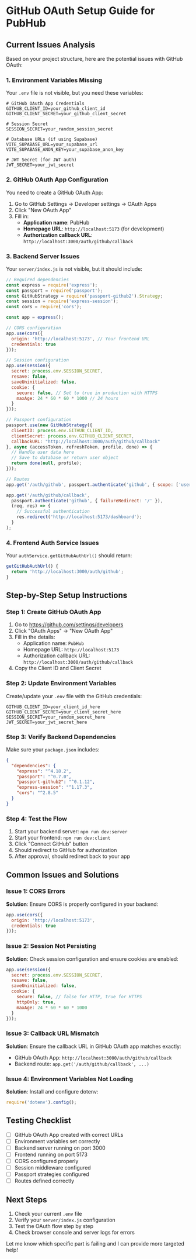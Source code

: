 # GitHub OAuth Setup Guide for PubHub

## Current Issues Analysis

Based on your project structure, here are the potential issues with GitHub OAuth:

### 1. **Environment Variables Missing**
Your `.env` file is not visible, but you need these variables:

```env
# GitHub OAuth App Credentials
GITHUB_CLIENT_ID=your_github_client_id
GITHUB_CLIENT_SECRET=your_github_client_secret

# Session Secret
SESSION_SECRET=your_random_session_secret

# Database URLs (if using Supabase)
VITE_SUPABASE_URL=your_supabase_url
VITE_SUPABASE_ANON_KEY=your_supabase_anon_key

# JWT Secret (for JWT auth)
JWT_SECRET=your_jwt_secret
```

### 2. **GitHub OAuth App Configuration**

You need to create a GitHub OAuth App:

1. Go to GitHub Settings → Developer settings → OAuth Apps
2. Click "New OAuth App"
3. Fill in:
   - **Application name**: PubHub
   - **Homepage URL**: `http://localhost:5173` (for development)
   - **Authorization callback URL**: `http://localhost:3000/auth/github/callback`

### 3. **Backend Server Issues**

Your `server/index.js` is not visible, but it should include:

```javascript
// Required dependencies
const express = require('express');
const passport = require('passport');
const GitHubStrategy = require('passport-github2').Strategy;
const session = require('express-session');
const cors = require('cors');

const app = express();

// CORS configuration
app.use(cors({
  origin: 'http://localhost:5173', // Your frontend URL
  credentials: true
}));

// Session configuration
app.use(session({
  secret: process.env.SESSION_SECRET,
  resave: false,
  saveUninitialized: false,
  cookie: {
    secure: false, // Set to true in production with HTTPS
    maxAge: 24 * 60 * 60 * 1000 // 24 hours
  }
}));

// Passport configuration
passport.use(new GitHubStrategy({
  clientID: process.env.GITHUB_CLIENT_ID,
  clientSecret: process.env.GITHUB_CLIENT_SECRET,
  callbackURL: "http://localhost:3000/auth/github/callback"
}, async (accessToken, refreshToken, profile, done) => {
  // Handle user data here
  // Save to database or return user object
  return done(null, profile);
}));

// Routes
app.get('/auth/github', passport.authenticate('github', { scope: ['user:email'] }));

app.get('/auth/github/callback', 
  passport.authenticate('github', { failureRedirect: '/' }),
  (req, res) => {
    // Successful authentication
    res.redirect('http://localhost:5173/dashboard');
  }
);
```

### 4. **Frontend Auth Service Issues**

Your `authService.getGitHubAuthUrl()` should return:
```javascript
getGitHubAuthUrl() {
  return 'http://localhost:3000/auth/github';
}
```

## Step-by-Step Setup Instructions

### Step 1: Create GitHub OAuth App
1. Go to https://github.com/settings/developers
2. Click "OAuth Apps" → "New OAuth App"
3. Fill in the details:
   - Application name: `PubHub`
   - Homepage URL: `http://localhost:5173`
   - Authorization callback URL: `http://localhost:3000/auth/github/callback`
4. Copy the Client ID and Client Secret

### Step 2: Update Environment Variables
Create/update your `.env` file with the GitHub credentials:

```env
GITHUB_CLIENT_ID=your_client_id_here
GITHUB_CLIENT_SECRET=your_client_secret_here
SESSION_SECRET=your_random_secret_here
JWT_SECRET=your_jwt_secret_here
```

### Step 3: Verify Backend Dependencies
Make sure your `package.json` includes:
```json
{
  "dependencies": {
    "express": "^4.18.2",
    "passport": "^0.7.0",
    "passport-github2": "^0.1.12",
    "express-session": "^1.17.3",
    "cors": "^2.8.5"
  }
}
```

### Step 4: Test the Flow
1. Start your backend server: `npm run dev:server`
2. Start your frontend: `npm run dev:client`
3. Click "Connect GitHub" button
4. Should redirect to GitHub for authorization
5. After approval, should redirect back to your app

## Common Issues and Solutions

### Issue 1: CORS Errors
**Solution**: Ensure CORS is properly configured in your backend:
```javascript
app.use(cors({
  origin: 'http://localhost:5173',
  credentials: true
}));
```

### Issue 2: Session Not Persisting
**Solution**: Check session configuration and ensure cookies are enabled:
```javascript
app.use(session({
  secret: process.env.SESSION_SECRET,
  resave: false,
  saveUninitialized: false,
  cookie: {
    secure: false, // false for HTTP, true for HTTPS
    httpOnly: true,
    maxAge: 24 * 60 * 60 * 1000
  }
}));
```

### Issue 3: Callback URL Mismatch
**Solution**: Ensure the callback URL in GitHub OAuth app matches exactly:
- GitHub OAuth App: `http://localhost:3000/auth/github/callback`
- Backend route: `app.get('/auth/github/callback', ...)`

### Issue 4: Environment Variables Not Loading
**Solution**: Install and configure dotenv:
```javascript
require('dotenv').config();
```

## Testing Checklist

- [ ] GitHub OAuth App created with correct URLs
- [ ] Environment variables set correctly
- [ ] Backend server running on port 3000
- [ ] Frontend running on port 5173
- [ ] CORS configured properly
- [ ] Session middleware configured
- [ ] Passport strategies configured
- [ ] Routes defined correctly

## Next Steps

1. Check your current `.env` file
2. Verify your `server/index.js` configuration
3. Test the OAuth flow step by step
4. Check browser console and server logs for errors

Let me know which specific part is failing and I can provide more targeted help!